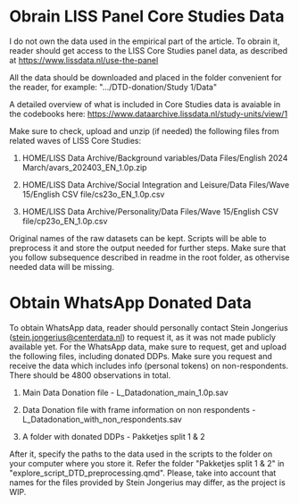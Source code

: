 # Obrain LISS Panel Core Studies Data

I do not own the data used in the empirical part of the article. To obrain it, reader should get access to the LISS Core Studies panel data, as described at https://www.lissdata.nl/use-the-panel

All the data should be downloaded and placed in the folder convenient for the reader, for example: ".../DTD-donation/Study 1/Data" 

A detailed overview of what is included in Core Studies data is avaiable in the codebooks here: https://www.dataarchive.lissdata.nl/study-units/view/1

Make sure to check, upload and unzip (if needed) the following files from related waves of LISS Core Studies:

1) HOME/LISS Data Archive/Background variables/Data Files/English 2024 March/avars_202403_EN_1.0p.zip

2) HOME/LISS Data Archive/Social Integration and Leisure/Data Files/Wave 15/English CSV file/cs23o_EN_1.0p.csv

3) HOME/LISS Data Archive/Personality/Data Files/Wave 15/English CSV file/cp23o_EN_1.0p.csv

Original names of the raw datasets can be kept. Scripts will be able to preprocess it and store the output needed for further steps. Make sure that you follow subsequence described in readme in the root folder, as othervise needed data will be missing.

# Obtain WhatsApp Donated Data

To obtain WhatsApp data, reader should personally contact Stein Jongerius (stein.jongerius@centerdata.nl) to request it, as it was not made publicly available yet. For the WhatsApp data, make sure to request, get and upload the following files, including donated DDPs. Make sure you request and receive the data which includes info (personal tokens) on non-respondents. There should be 4800 observations in total.

1) Main Data Donation file - L_Datadonation_main_1.0p.sav

2) Data Donation file with frame information on non respondents - L_Datadonation_with_non_respondents.sav 

3) A folder with donated DDPs - Pakketjes split 1 & 2

After it, specify the paths to the data used in the scripts to the folder on your computer where you store it. Refer the folder "Pakketjes split 1 & 2" in "explore_script_DTD_preprocessing.qmd". Please, take into account that names for the files provided by Stein Jongerius may differ, as the project is WIP.
